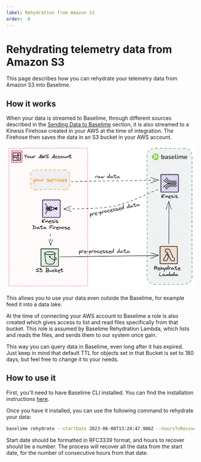 ```yaml
---
label: Rehydration from Amazon S3
order: -8
---
```


# Rehydrating telemetry data from Amazon S3

This page describes how you can rehydrate your telemetry data from Amazon S3 into Baselime.

## How it works
When your data is streamed to Baselime, through different sources described in the [Sending Data to Baselime](./) section,
it is also streamed to a Kinesis Firehose created in your AWS at the time of integration. The Firehose then saves
the data in an S3 bucket in your AWS account.

![Data flow](../assets/images/illustrations/sending-data/s3-rehydration.png)


This allows you to use your data even outside the Baselime, for example feed it into a data lake.

At the time of connecting your AWS account to Baselime a role is also created which gives access to
list and read files specifically from that bucket. This role is assumed by Baselime Rehydration Lambda,
which lists and reads the files, and sends them to our system once gain.

This way you can query data in Baselime, even long after it has expired. Just keep in mind
that default TTL for objects set in that Bucket is set to 180 days, but feel free to change it to your needs.

## How to use it
First, you'll need to have Baselime CLI installed. You can find the installation instructions [here](../cli/install.md).

Once you have it installed, you can use the following command to rehydrate your data:

```bash
baselime rehydrate --startDate 2023-06-08T13:24:47.906Z --hoursToRecover 1
```
Start date should be formatted in RFC3339 format, and hours to recover should be a number.
The process will recover all the data from the start date, for the number of consecutive hours from that date.